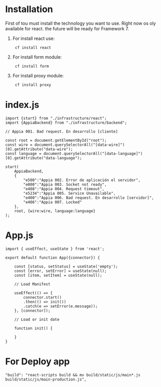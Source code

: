 
# Installation

First of tou must install the technology you want to use. Right now os oly available for react.
the future will be ready for Framework 7.

1. For install react use:

        cf install react

2. For install form module:

        cf install form

3. For install proxy module:

        cf install proxy

# index.js

    import {start} from "./infrastructure/react";
    import {AppiaBackend} from "./infrastructure/backend";

    // Appia 001. Bad request. En desarrollo [cliente]

    const root = document.getElementById("root");
    const wire = document.querySelectorAll("[data-wire]")[0].getAttribute("data-wire");
    const language = document.querySelectorAll("[data-language]")[0].getAttribute("data-language");

    start(
        AppiaBackend,
        {
            "e500":"Appia 002. Error de aplicación el servidor",
            "e000":"Appia 003. Socket not ready",
            "e408":"Appia 004. Request timeout",
            "e5234":"Appia 005. Service Unavailable",
            "e400":"Appia 006. Bad request. En desarrollo [servidor]",
            "e406":"Appia 007. Locked"
        },
        root, {wire:wire, language:language}
    );

# App.js

    import { useEffect, useState } from 'react';

    export default function App({connector}) {

        const [status, setStatus] = useState('empty');
        const [error, setError] = useState(null);
        const [item, setItem] = useState(null);

        // Load Manifest

        useEffect(() => {
            connector.start()
            .then(() => init())
            .catch(e => setError(e.message));
        }, [connector]);

        // Load or init date

        function init() {

        }
    } 

# For Deploy app

    "build": "react-scripts build && mv build/static/js/main*.js build/static/js/main-production.js",
